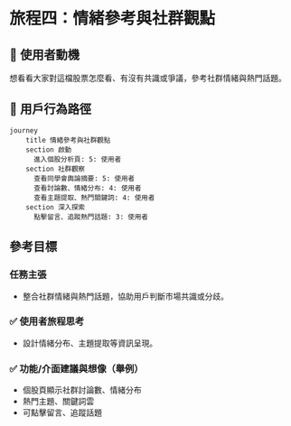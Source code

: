 # 旅程四：情緒參考與社群觀點

## 🎯 使用者動機
想看看大家對這檔股票怎麼看、有沒有共識或爭議，參考社群情緒與熱門話題。

## 👣 用戶行為路徑

```mermaid
journey
    title 情緒參考與社群觀點
    section 啟動
      進入個股分析頁: 5: 使用者
    section 社群觀察
      查看同學會輿論摘要: 5: 使用者
      查看討論數、情緒分布: 4: 使用者
      查看主題提取、熱門關鍵詞: 4: 使用者
    section 深入探索
      點擊留言、追蹤熱門話題: 3: 使用者
```

## 參考目標

### 任務主張
- 整合社群情緒與熱門話題，協助用戶判斷市場共識或分歧。

### ✅ 使用者旅程思考
- 設計情緒分布、主題提取等資訊呈現。

### ✅ 功能/介面建議與想像（舉例）
- 個股頁顯示社群討論數、情緒分布
- 熱門主題、關鍵詞雲
- 可點擊留言、追蹤話題 